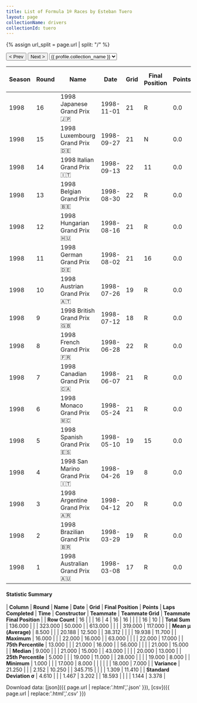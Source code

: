 ```yaml
---
title: List of Formula 1® Races by Esteban Tuero
layout: page
collectionName: drivers
collectionId: tuero
---
```


{% assign url_split = page.url | split: "/" %}
<div id="collection-navigation">
<button onclick="selector.options[selector.selectedIndex-1].value && (window.location = selector.options[selector.selectedIndex-1].value);">&lt; Prev</button>
<button onclick="selector.options[selector.selectedIndex+1].value && (window.location = selector.options[selector.selectedIndex+1].value);">Next &gt;</button>
<select id="selector" onchange="this.options[this.selectedIndex].value && (window.location = this.options[this.selectedIndex].value);">
  {% for collectionId in site.data[page.collectionName].refs %}
    {% if collectionId == page.collectionId %}
      {% assign selected = "selected" %}
    {% else %}
      {% assign selected = "" %}
    {% endif %}
    {% assign profile = site.data[page.collectionName][collectionId].profile %}
    <option value="/f1/{{ page.collectionName }}/{{ collectionId }}/{{ url_split[4] }}" {{ selected }}>{{ profile.collection_name }}</option>
  {% endfor %}
</select>
</div>

| Season | Round | Name | Date | Grid | Final Position | Points | Laps Completed | Time | Constructor | Teammate | Teammate Grid | Teammate Final Position |
|--|--|--|--|--|--|--|--|--|--|--|--|--|
| 1998 | 16 | 1998 Japanese Grand Prix 🇯🇵 | 1998-11-01 | 21 | R | 0.0 | 28 |   | Minardi 🇮🇹 | [Shinji Nakano 🇯🇵](/f1/drivers/nakano) | 20 | R |
| 1998 | 15 | 1998 Luxembourg Grand Prix 🇩🇪 | 1998-09-27 | 21 | N | 0.0 | 56 |   | Minardi 🇮🇹 | [Shinji Nakano 🇯🇵](/f1/drivers/nakano) | 20 | 15 |
| 1998 | 14 | 1998 Italian Grand Prix 🇮🇹 | 1998-09-13 | 22 | 11 | 0.0 | 51 |   | Minardi 🇮🇹 | [Shinji Nakano 🇯🇵](/f1/drivers/nakano) | 21 | R |
| 1998 | 13 | 1998 Belgian Grand Prix 🇧🇪 | 1998-08-30 | 22 | R | 0.0 | 17 |   | Minardi 🇮🇹 | [Shinji Nakano 🇯🇵](/f1/drivers/nakano) | 21 | 8 |
| 1998 | 12 | 1998 Hungarian Grand Prix 🇭🇺 | 1998-08-16 | 21 | R | 0.0 | 13 |   | Minardi 🇮🇹 | [Shinji Nakano 🇯🇵](/f1/drivers/nakano) | 19 | 15 |
| 1998 | 11 | 1998 German Grand Prix 🇩🇪 | 1998-08-02 | 21 | 16 | 0.0 | 43 |   | Minardi 🇮🇹 | [Shinji Nakano 🇯🇵](/f1/drivers/nakano) | 20 | R |
| 1998 | 10 | 1998 Austrian Grand Prix 🇦🇹 | 1998-07-26 | 19 | R | 0.0 | 30 |   | Minardi 🇮🇹 | [Shinji Nakano 🇯🇵](/f1/drivers/nakano) | 21 | 11 |
| 1998 | 9 | 1998 British Grand Prix 🇬🇧 | 1998-07-12 | 18 | R | 0.0 | 29 |   | Minardi 🇮🇹 | [Shinji Nakano 🇯🇵](/f1/drivers/nakano) | 19 | 8 |
| 1998 | 8 | 1998 French Grand Prix 🇫🇷 | 1998-06-28 | 22 | R | 0.0 | 41 |   | Minardi 🇮🇹 | [Shinji Nakano 🇯🇵](/f1/drivers/nakano) | 21 | 17 |
| 1998 | 7 | 1998 Canadian Grand Prix 🇨🇦 | 1998-06-07 | 21 | R | 0.0 | 53 |   | Minardi 🇮🇹 | [Shinji Nakano 🇯🇵](/f1/drivers/nakano) | 18 | 7 |
| 1998 | 6 | 1998 Monaco Grand Prix 🇲🇨 | 1998-05-24 | 21 | R | 0.0 | 0 |   | Minardi 🇮🇹 | [Shinji Nakano 🇯🇵](/f1/drivers/nakano) | 19 | 9 |
| 1998 | 5 | 1998 Spanish Grand Prix 🇪🇸 | 1998-05-10 | 19 | 15 | 0.0 | 63 |   | Minardi 🇮🇹 | [Shinji Nakano 🇯🇵](/f1/drivers/nakano) | 20 | 14 |
| 1998 | 4 | 1998 San Marino Grand Prix 🇮🇹 | 1998-04-26 | 19 | 8 | 0.0 | 60 |   | Minardi 🇮🇹 | [Shinji Nakano 🇯🇵](/f1/drivers/nakano) | 21 | R |
| 1998 | 3 | 1998 Argentine Grand Prix 🇦🇷 | 1998-04-12 | 20 | R | 0.0 | 63 |   | Minardi 🇮🇹 | [Shinji Nakano 🇯🇵](/f1/drivers/nakano) | 19 | 13 |
| 1998 | 2 | 1998 Brazilian Grand Prix 🇧🇷 | 1998-03-29 | 19 | R | 0.0 | 44 |   | Minardi 🇮🇹 | [Shinji Nakano 🇯🇵](/f1/drivers/nakano) | 18 | R |
| 1998 | 1 | 1998 Australian Grand Prix 🇦🇺 | 1998-03-08 | 17 | R | 0.0 | 22 |   | Minardi 🇮🇹 | [Shinji Nakano 🇯🇵](/f1/drivers/nakano) | 22 | R |

#### Statistic Summary

| **Column** | **Round** | **Name** | **Date** | **Grid** | **Final Position** | **Points** | **Laps Completed** | **Time** | **Constructor** | **Teammate** | **Teammate Grid** | **Teammate Final Position** |
| **Row Count** | 16 |  |  | 16 | 4 | 16 | 16 |  |  |  | 16 | 10 |
| **Total Sum** | 136.000 |  |  | 323.000 | 50.000 |  | 613.000 |  |  |  | 319.000 | 117.000 |
| **Mean μ (Average)** | 8.500 |  |  | 20.188 | 12.500 |  | 38.312 |  |  |  | 19.938 | 11.700 |
| **Maximum** | 16.000 |  |  | 22.000 | 16.000 |  | 63.000 |  |  |  | 22.000 | 17.000 |
| **75th Percentile** | 13.000 |  |  | 21.000 | 16.000 |  | 56.000 |  |  |  | 21.000 | 15.000 |
| **Median** | 9.000 |  |  | 21.000 | 15.000 |  | 43.000 |  |  |  | 20.000 | 13.000 |
| **25th Percentile** | 5.000 |  |  | 19.000 | 11.000 |  | 28.000 |  |  |  | 19.000 | 8.000 |
| **Minimum** | 1.000 |  |  | 17.000 | 8.000 |  |  |  |  |  | 18.000 | 7.000 |
| **Variance** | 21.250 |  |  | 2.152 | 10.250 |  | 345.715 |  |  |  | 1.309 | 11.410 |
| **Standard Deviation σ** | 4.610 |  |  | 1.467 | 3.202 |  | 18.593 |  |  |  | 1.144 | 3.378 |

Download data: [json]({{ page.url | replace:'.html','.json' }}), [csv]({{ page.url | replace:'.html','.csv' }})
